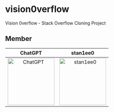 # vision0verflow
Vision 0verflow - Stack Overflow Cloning Project

## Member
| ChatGPT | stan1ee0 |
| :-: | :-: |
| <img src="https://upload.wikimedia.org/wikipedia/commons/0/04/ChatGPT_logo.svg" alt="ChatGPT" height="150" width="150"> | <img src="https://avatars.githubusercontent.com/u/124579215?v=4"  alt="stan1ee0" width="150" height="150"> |
<br />
